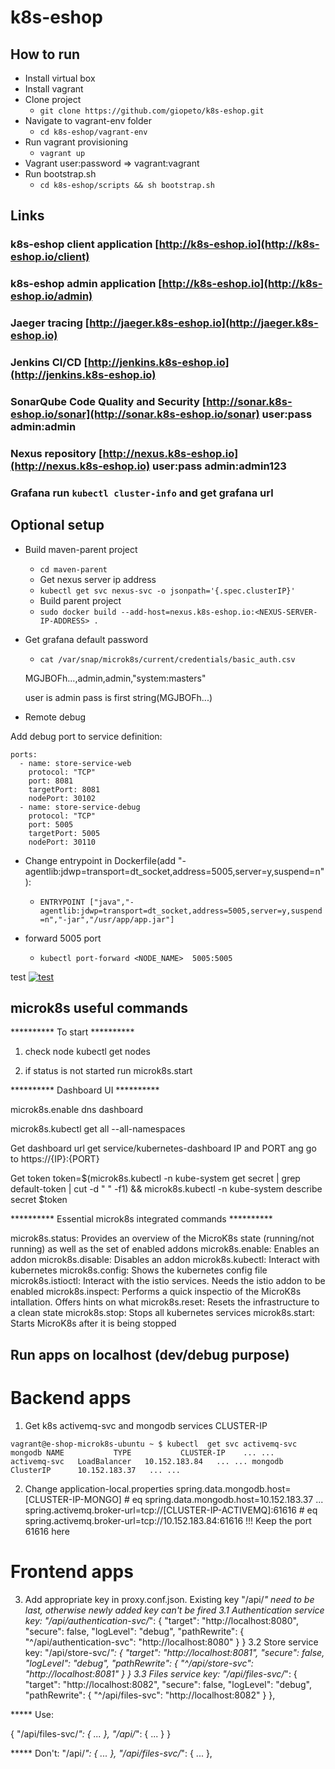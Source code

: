 # k8s-eshop

## How to run
- Install virtual box
- Install vagrant
- Clone project
    - `git clone https://github.com/giopeto/k8s-eshop.git`
- Navigate to vagrant-env folder
	- `cd k8s-eshop/vagrant-env`
- Run vagrant provisioning
	- `vagrant up`
- Vagrant user:password => vagrant:vagrant
- Run bootstrap.sh
	- `cd k8s-eshop/scripts && sh bootstrap.sh`

## Links
### k8s-eshop client application [http://k8s-eshop.io](http://k8s-eshop.io/client)
### k8s-eshop admin application [http://k8s-eshop.io](http://k8s-eshop.io/admin)
### Jaeger tracing [http://jaeger.k8s-eshop.io](http://jaeger.k8s-eshop.io)
### Jenkins CI/CD [http://jenkins.k8s-eshop.io](http://jenkins.k8s-eshop.io)
### SonarQube Code Quality and Security [http://sonar.k8s-eshop.io/sonar](http://sonar.k8s-eshop.io/sonar) user:pass admin:admin
### Nexus repository [http://nexus.k8s-eshop.io](http://nexus.k8s-eshop.io) user:pass admin:admin123
### Grafana run `kubectl cluster-info` and get grafana url

## Optional setup
- Build maven-parent project
	- `cd maven-parent`
    - Get nexus server ip address
	- `kubectl get svc nexus-svc -o jsonpath='{.spec.clusterIP}'`
    - Build parent project
	- `sudo docker build --add-host=nexus.k8s-eshop.io:<NEXUS-SERVER-IP-ADDRESS> .`
- Get grafana default password
	- `cat /var/snap/microk8s/current/credentials/basic_auth.csv`
	
	MGJBOFh...,admin,admin,"system:masters"

	user is admin pass is first string(MGJBOFh...)
- Remote debug

Add debug port to service definition:
  ```
  ports:
    - name: store-service-web
      protocol: "TCP"
      port: 8081
      targetPort: 8081
      nodePort: 30102
    - name: store-service-debug
      protocol: "TCP"
      port: 5005
      targetPort: 5005
      nodePort: 30110   
   ```

- Change entrypoint in Dockerfile(add "-agentlib:jdwp=transport=dt_socket,address=5005,server=y,suspend=n"):
	- `ENTRYPOINT ["java","-agentlib:jdwp=transport=dt_socket,address=5005,server=y,suspend=n","-jar","/usr/app/app.jar"]`
	
- forward 5005 port
	- `kubectl port-forward <NODE_NAME>  5005:5005`

test
[![test](https://j.gifs.com/OMX89B.gif)](https://www.youtube.com/)

## microk8s useful commands
********** To start **********

1. check node
kubectl get nodes

2. if status is not started run
microk8s.start


********** Dashboard UI **********

microk8s.enable dns dashboard

microk8s.kubectl get all --all-namespaces

Get dashboard url
get service/kubernetes-dashboard IP and PORT ang go to https://{IP}:{PORT}

Get token
token=$(microk8s.kubectl -n kube-system get secret | grep default-token | cut -d " " -f1) && microk8s.kubectl -n kube-system describe secret $token


********** Essential microk8s integrated commands **********

microk8s.status: Provides an overview of the MicroK8s state (running/not running) as well as the set of enabled addons
microk8s.enable: Enables an addon
microk8s.disable: Disables an addon
microk8s.kubectl: Interact with kubernetes
microk8s.config: Shows the kubernetes config file
microk8s.istioctl: Interact with the istio services. Needs the istio addon to be enabled
microk8s.inspect: Performs a quick inspectio of the MicroK8s intallation. Offers hints on what
microk8s.reset: Resets the infrastructure to a clean state
microk8s.stop: Stops all kubernetes services
microk8s.start: Starts MicroK8s after it is being stopped

## Run apps on localhost (dev/debug purpose)

# Backend apps
1. Get k8s activemq-svc and mongodb services CLUSTER-IP

`
vagrant@e-shop-microk8s-ubuntu ~ $ kubectl  get svc activemq-svc mongodb
NAME           TYPE           CLUSTER-IP    ... ...   
activemq-svc   LoadBalancer   10.152.183.84   ... ...
mongodb        ClusterIP      10.152.183.37   ... ...
`

2. Change application-local.properties
spring.data.mongodb.host=[CLUSTER-IP-MONGO] # eq spring.data.mongodb.host=10.152.183.37
...
spring.activemq.broker-url=tcp://[CLUSTER-IP-ACTIVEMQ]:61616 # eq spring.activemq.broker-url=tcp://10.152.183.84:61616 !!! Keep the port 61616 here


# Frontend apps

3. Add appropriate key in proxy.conf.json. Existing key "/api/*" need to be last, otherwise newly added key can't be fired
3.1 Authentication service key:
  "/api/authentication-svc/*": {
    "target": "http://localhost:8080",
    "secure": false,
    "logLevel": "debug",
    "pathRewrite": {
      "^/api/authentication-svc": "http://localhost:8080"
    }
  }
3.2 Store service key:
  "/api/store-svc/*": {
    "target": "http://localhost:8081",
    "secure": false,
    "logLevel": "debug",
    "pathRewrite": {
      "^/api/store-svc": "http://localhost:8081"
    }
  }
3.3 Files service key:
  "/api/files-svc/*": {
    "target": "http://localhost:8082",
    "secure": false,
    "logLevel": "debug",
    "pathRewrite": {
      "^/api/files-svc": "http://localhost:8082"
    }
  },

***** Use: 

{
  "/api/files-svc/*": {
    ...
  },
  "/api/*": {
    ...
  }
}

***** Don't:
  "/api/*": {
    ...
  },
  "/api/files-svc/*": {
    ...
  },

